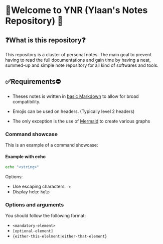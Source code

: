 # 👋Welcome to YNR (Ylaan's Notes Repository) 👋

## ❓What is this repository❓

This repository is a cluster of personal notes.
The main goal to prevent having to read the full documentations and gain time by having a neat, summed-up and simple note repository for all kind of softwares and tools.
## ✅Requirements⛔

- Theses notes is written in [basic Markdown](https://www.markdownguide.org/basic-syntax/) to allow for broad compatibility.

- Emojis can be used on headers. (Typically level 2 headers)

- The only exception is the use of [Mermaid](https://mermaid.js.org/) to create various graphs

### Command showcase

This is an example of a command showcase:

#### Example with echo

```bash
echo "<string>"
```

Options:

- Use escaping characters: `-e`
- Display help: `help`

### Options and arguments

You should follow the following format:
- `<mandatory-element>`
- `[optional-element]`
- `{either-this-elelment|either-that-element}`